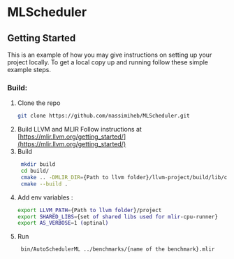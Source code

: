 # MLScheduler

<!-- GETTING STARTED -->
## Getting Started

This is an example of how you may give instructions on setting up your project locally.
To get a local copy up and running follow these simple example steps.

### Build:

1. Clone the repo
   ```sh
   git clone https://github.com/nassimiheb/MLScheduler.git
   ```
2. Build LLVM and MLIR 
    Follow instructions at [https://mlir.llvm.org/getting_started/](https://mlir.llvm.org/getting_started/)
3. Build 
   ```sh
    mkdir build
    cd build/
    cmake .. -DMLIR_DIR={Path to llvm folder}/llvm-project/build/lib/cmake/mlir -DLLVM_EXTERNAL_LIT={Path to llvm folder}/llvm-project/build/bin/llvm-lit
    cmake --build .
    ```
4. Add env variables :
   ```sh
   export LLVM_PATH={Path to llvm folder}/project
   export SHARED_LIBS={set of shared libs used for mlir-cpu-runner}
   export AS_VERBOSE=1 (optinal)
   ```
5. Run
   ```sh
    bin/AutoSchedulerML ../benchmarks/{name of the benchmark}.mlir
   ```
